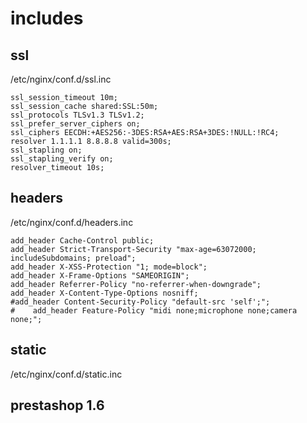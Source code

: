 includes
========

## ssl
/etc/nginx/conf.d/ssl.inc
```
ssl_session_timeout 10m;
ssl_session_cache shared:SSL:50m;
ssl_protocols TLSv1.3 TLSv1.2;
ssl_prefer_server_ciphers on;
ssl_ciphers EECDH:+AES256:-3DES:RSA+AES:RSA+3DES:!NULL:!RC4;
resolver 1.1.1.1 8.8.8.8 valid=300s;
ssl_stapling on;
ssl_stapling_verify on;
resolver_timeout 10s;
```

## headers

/etc/nginx/conf.d/headers.inc
```
add_header Cache-Control public;
add_header Strict-Transport-Security "max-age=63072000; includeSubdomains; preload";
add_header X-XSS-Protection "1; mode=block";
add_header X-Frame-Options "SAMEORIGIN";
add_header Referrer-Policy "no-referrer-when-downgrade";
add_header X-Content-Type-Options nosniff;
#add_header Content-Security-Policy "default-src 'self';";
#    add_header Feature-Policy "midi none;microphone none;camera none;";
```

## static

/etc/nginx/conf.d/static.inc


## prestashop 1.6